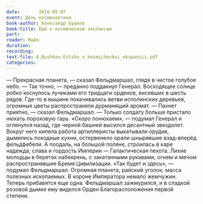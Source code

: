 ```yaml
---
date:		2016-05-07
event: День космонавтики
book-author: Александр Бушков
book-title: Ещё о космической экспансии
part:
reader: Майя
duration:
recording:
text-file: A.Bushkov-Estsho_o_kosmicheskoi_ekspansii.pdf
categories:
---
```

— Прекрасная планета, — сказал Фельдмаршал, глядя в чистое голубое небо.
— Так точно, — преданно поддакнул Генерал. Восходящее солнце робко коснулось лучиками его тридцати орденов, висевших в шесть рядов.
Где-то в вышине покачивались ветви исполинских деревьев, огромные цветы распространяли дурманящий аромат.
— Пахнет приятно, — сказал Фельдмаршал. — Только солдату больше пристало нюхать пороховую гарь.
«Скоро понюхаем», — подумал Генерал и оглянулся назад, где черной башней высился десантный звездолет. Вокруг него кипела работа артиллеристы выкатывали орудия, дымились походные кухни, остервенело орали шнырявшие взад-вперёд фельдфебели. А поодаль, на большой поляне, строилась в каре надежда, слава и гордость Империи — Галактическая пехота. Лихие молодцы в беретах набекрень, с закатанными рукавами, огнем и мечом распространявшие Бремя Цивилизации. «Так будет и здесь», — подумал Фельдмаршал. Огромная планета, райский уголок, масса полезных ископаемых. В короне Императора немало жемчужин. Теперь прибавится еще одна. Фельдмаршал зажмурился, и в сладкой розовой дымке ему виделся Орден Благорасположения первой степени.
